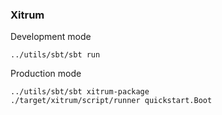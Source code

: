 ### Xitrum

Development mode
```
../utils/sbt/sbt run
```

Production mode
```
../utils/sbt/sbt xitrum-package
./target/xitrum/script/runner quickstart.Boot
```